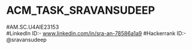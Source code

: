 # ACM_TASK_SRAVANSUDEEP<br>
#AM.SC.U4AIE23153 <br>
#LinkedIn ID:- www.linkedin.com/in/sra-an-78586a1a9
#Hackerrank ID:-@sravansudeep
